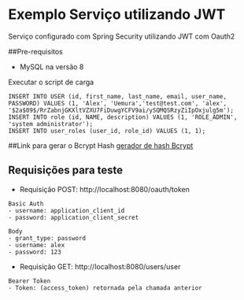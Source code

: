 # Exemplo Serviço utilizando JWT
 Serviço configurado com Spring Security utilizando JWT com Oauth2
 
##Pre-requisitos
* MySQL na versão 8

Executar o script de carga
```
INSERT INTO USER (id, first_name, last_name, email, user_name, PASSWORD) VALUES (1, 'Alex', 'Uemura','test@test.com', 'alex', '$2a$09$/RrZabnjGKXltVZXU7FiDuwgYCFV9ai/ySQMQSRzyZiIpOxjulg5m');
INSERT INTO role (id, NAME, description) VALUES (1, 'ROLE_ADMIN', 'system administrator');
INSERT INTO user_roles (user_id, role_id) VALUES (1, 1);
```
 
##Link para gerar o Bcrypt Hash
[gerador de hash Bcrypt](https://www.devglan.com/online-tools/bcrypt-hash-generator)

## Requisições para teste 
* Requisição POST: http://localhost:8080/oauth/token
```
Basic Auth
- username: application_client_id
- password: application_client_secret

Body
- grant_type: password
- username: alex
- password: 123
```

* Requisição GET: http://localhost:8080/users/user
```
Bearer Token 
- Token: (access_token) retornada pela chamada anterior
```